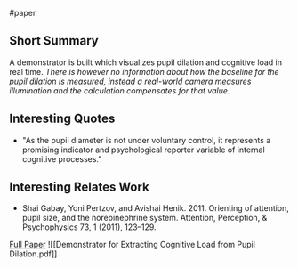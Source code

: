#paper 

## Short Summary ##
A demonstrator is built which visualizes pupil dilation and cognitive load in real time. *There is however no information about how the baseline for the pupil dilation is measured, instead a real-world camera measures illumination and the calculation compensates for that value.*

## Interesting Quotes ##
- "As the pupil diameter is not under voluntary control, it represents a promising indicator and psychological reporter variable of internal cognitive processes."

## Interesting Relates Work ##
- Shai Gabay, Yoni Pertzov, and Avishai Henik. 2011. Orienting of attention, pupil size, and the norepinephrine system. Attention, Perception, & Psychophysics 73, 1 (2011), 123–129.

[Full Paper](https://dl.acm.org/doi/10.1145/2968219.2968550) ![[Demonstrator for Extracting Cognitive Load from Pupil Dilation.pdf]]